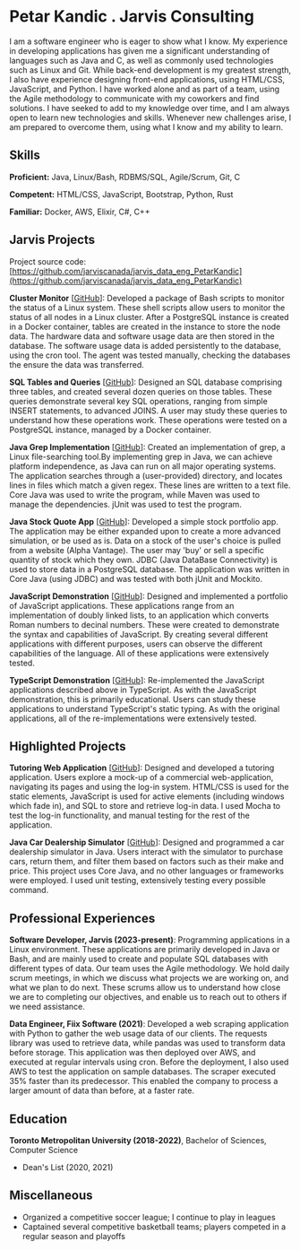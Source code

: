 # Petar Kandic . Jarvis Consulting

I am a software engineer who is eager to show what I know. My experience in developing applications has given me a significant understanding of languages such as Java and C, as well as commonly used technologies such as Linux and Git. While back-end development is my greatest strength, I also have experience designing front-end applications, using HTML/CSS, JavaScript, and Python. I have worked alone and as part of a team, using the Agile methodology to communicate with my coworkers and find solutions. I have seeked to add to my knowledge over time, and I am always open to learn new technologies and skills. Whenever new challenges arise, I am prepared to overcome them, using what I know and my ability to learn.

## Skills

**Proficient:** Java, Linux/Bash, RDBMS/SQL, Agile/Scrum, Git, C

**Competent:** HTML/CSS, JavaScript, Bootstrap, Python, Rust

**Familiar:** Docker, AWS, Elixir, C#, C++

## Jarvis Projects

Project source code: [https://github.com/jarviscanada/jarvis_data_eng_PetarKandic](https://github.com/jarviscanada/jarvis_data_eng_PetarKandic)


**Cluster Monitor** [[GitHub](https://github.com/jarviscanada/jarvis_data_eng_PetarKandic/tree/master/linux_sql)]: Developed a package of Bash scripts to monitor the status of a Linux system. These shell scripts allow users to monitor the status of all nodes in a Linux cluster. After a PostgreSQL instance is created in a Docker container, tables are created in the instance to store the node data. The hardware data and software usage data are then stored in the database. The software usage data is added persistently to the database, using the cron tool. The agent was tested manually, checking the databases the ensure the data was transferred.

**SQL Tables and Queries** [[GitHub](https://github.com/jarviscanada/jarvis_data_eng_PetarKandic/tree/master/sql)]: Designed an SQL database comprising three tables, and created several dozen queries on those tables. These queries demonstrate several key SQL operations, ranging from simple INSERT statements, to advanced JOINS. A user may study these queries to understand how these operations work. These operations were tested on a PostgreSQL instance, managed by a Docker container.

**Java Grep Implementation** [[GitHub](https://github.com/jarviscanada/jarvis_data_eng_PetarKandic/tree/master/core_java/grep)]: Created an implementation of grep, a Linux file-searching tool.By implementing grep in Java, we can achieve platform independence, as Java can run on all major operating systems. The application searches through a (user-provided) directory, and locates lines in files which match a given regex. These lines are written to a text file. Core Java was used to write the program, while Maven was used to manage the dependencies. jUnit was used to test the program.

**Java Stock Quote App** [[GitHub](https://github.com/jarviscanada/jarvis_data_eng_PetarKandic/tree/master/core_java/jdbc)]: Developed a simple stock portfolio app. The application may be either expanded upon to create a more advanced simulation, or be used as is. Data on a stock of the user's choice is pulled from a website (Alpha Vantage). The user may 'buy' or sell a specific quantity of stock which they own. JDBC (Java DataBase Connectivity) is used to store data in a PostgreSQL database. The application was written in Core Java (using JDBC) and was tested with both jUnit and Mockito.

**JavaScript Demonstration** [[GitHub](https://github.com/jarviscanada/jarvis_data_eng_PetarKandic/tree/master/JavaScript)]: Designed and implemented a portfolio of JavaScript applications. These applications range from an implementation of doubly linked lists, to an application which converts Roman numbers to decinal numbers. These were created to demonstrate the syntax and capabilities of JavaScript. By creating several different applications with different purposes, users can observe the different capabilities of the language. All of these applications were extensively tested.

**TypeScript Demonstration** [[GitHub](https://github.com/jarviscanada/jarvis_data_eng_PetarKandic/tree/master/JavaScript_TypeScript)]: Re-implemented the JavaScript applications described above in TypeScript. As with the JavaScript demonstration, this is primarily educational. Users can study these applications to understand TypeScript's static typing. As with the original applications, all of the re-implementations were extensively tested.


## Highlighted Projects
**Tutoring Web Application** [[GitHub](https://github.com/pkandic4/TutoringApplication)]: Designed and developed a tutoring application. Users explore a mock-up of a commercial web-application, navigating its pages and using the log-in system. HTML/CSS is used for the static elements, JavaScript is used for active elements (including windows which fade in), and SQL to store and retrieve log-in data. I used Mocha to test the log-in functionality, and manual testing for the rest of the application.

**Java Car Dealership Simulator** [[GitHub](https://github.com/pkandic4/CarDealershipSimulator)]: Designed and programmed a car dealership simulator in Java. Users interact with the simulator to purchase cars, return them, and filter them based on factors such as their make and price. This project uses Core Java, and no other languages or frameworks were employed. I used unit testing, extensively testing every possible command.


## Professional Experiences

**Software Developer, Jarvis (2023-present)**: Programming applications in a Linux environment. These applications are primarily developed in Java or Bash, and are mainly used to create and populate SQL databases with different types of data. Our team uses the Agile methodology. We hold daily scrum meetings, in which we discuss what projects we are working on, and what we plan to do next. These scrums allow us to understand how close we are to completing our objectives, and enable us to reach out to others if we need assistance.

**Data Engineer, Fiix Software (2021)**: Developed a web scraping application with Python to gather the web usage data of our clients. The requests library was used to retrieve data, while pandas was used to transform data before storage. This application was then deployed over AWS, and executed at regular intervals using cron. Before the deployment, I also used AWS to test the application on sample databases. The scraper executed 35% faster than its predecessor. This enabled the company to process a larger amount of data than before, at a faster rate.


## Education
**Toronto Metropolitan University (2018-2022)**, Bachelor of Sciences, Computer Science
- Dean's List (2020, 2021)


## Miscellaneous
- Organized a competitive soccer league; I continue to play in leagues
- Captained several competitive basketball teams; players competed in a regular season and playoffs